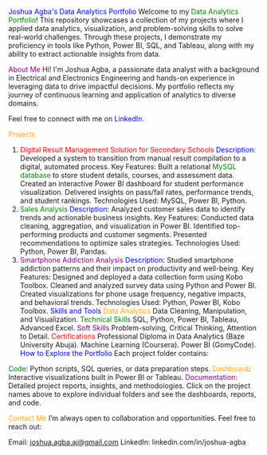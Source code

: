 <span style="color:blue">Joshua Agba's Data Analytics Portfolio</span>
Welcome to my <span style="color:green">Data Analytics Portfolio</span>! This repository showcases a collection of my projects where I applied data analytics, visualization, and problem-solving skills to solve real-world challenges. Through these projects, I demonstrate my proficiency in tools like Python, Power BI, SQL, and Tableau, along with my ability to extract actionable insights from data.

<span style="color:purple">About Me</span>
Hi! I'm Joshua Agba, a passionate data analyst with a background in Electrical and Electronics Engineering and hands-on experience in leveraging data to drive impactful decisions. My portfolio reflects my journey of continuous learning and application of analytics to diverse domains.

Feel free to connect with me on <span style="color:blue">LinkedIn</span>.

<span style="color:orange">Projects</span>
1. <span style="color:red">Digital Result Management Solution for Secondary Schools</span>
<span style="color:blue">Description</span>: Developed a system to transition from manual result compilation to a digital, automated process.
Key Features:
Built a relational <span style="color:green">MySQL database</span> to store student details, courses, and assessment data.
Created an interactive Power BI dashboard for student performance visualization.
Delivered insights on pass/fail rates, performance trends, and student rankings.
Technologies Used: MySQL, Power BI, Python.
2. <span style="color:green">Sales Analysis</span>
<span style="color:blue">Description</span>: Analyzed customer sales data to identify trends and actionable business insights.
Key Features:
Conducted data cleaning, aggregation, and visualization in Power BI.
Identified top-performing products and customer segments.
Presented recommendations to optimize sales strategies.
Technologies Used: Python, Power BI, Pandas.
3. <span style="color:purple">Smartphone Addiction Analysis</span>
<span style="color:blue">Description</span>: Studied smartphone addiction patterns and their impact on productivity and well-being.
Key Features:
Designed and deployed a data collection form using Kobo Toolbox.
Cleaned and analyzed survey data using Python and Power BI.
Created visualizations for phone usage frequency, negative impacts, and behavioral trends.
Technologies Used: Python, Power BI, Kobo Toolbox.
<span style="color:blue">Skills and Tools</span>
<span style="color:orange">Data Analytics</span>
Data Cleaning, Manipulation, and Visualization.
<span style="color:green">Technical Skills</span>
SQL, Python, Power BI, Tableau, Advanced Excel.
<span style="color:purple">Soft Skills</span>
Problem-solving, Critical Thinking, Attention to Detail.
<span style="color:red">Certifications</span>
Professional Diploma in Data Analytics (Baze University Abuja).
Machine Learning (Coursera).
Power BI (GomyCode).
<span style="color:blue">How to Explore the Portfolio</span>
Each project folder contains:

<span style="color:green">Code</span>: Python scripts, SQL queries, or data preparation steps.
<span style="color:orange">Dashboard</span>: Interactive visualizations built in Power BI or Tableau.
<span style="color:purple">Documentation</span>: Detailed project reports, insights, and methodologies.
Click on the project names above to explore individual folders and see the dashboards, reports, and code.

<span style="color:orange">Contact Me</span>
I’m always open to collaboration and opportunities. Feel free to reach out:

Email: joshua.agba.aj@gmail.com
LinkedIn: linkedin.com/in/joshua-agba
